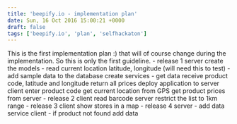 ```yaml
---
title: 'beepify.io - implementation plan'
date: Sun, 16 Oct 2016 15:00:21 +0000
draft: false
tags: ['beepify.io', 'plan', 'selfhackaton']
---
```


This is the first implementation plan :) that will of course change during the implementation. So this is only the first guideline. - release 1 server create the models - read current location latitude, longitude (will need this to test) - add sample data to the database create services - get data receive product code, latitude and longitude return all prices deploy application to server client enter product code get current location from GPS get product prices from server - release 2 client read barcode server restrict the list to 1km range - release 3 client show stores in a map - release 4 server - add data service client - if product not found add data